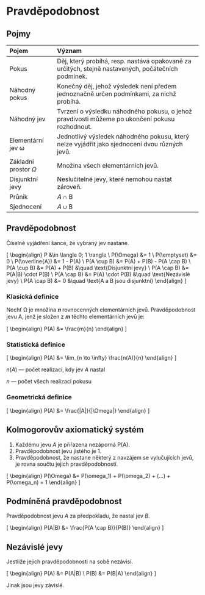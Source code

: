 # Pravděpodobnost

## Pojmy

|Pojem|Význam|
|:--|:--|
|Pokus|Děj, který probíhá, resp. nastává opakovaně za určitých, stejně nastavených, počátečních podmínek.|
|Náhodný pokus|Konečný děj, jehož výsledek není předem jednoznačně určen podmínkami, za nichž probíhá.|
|Náhodný jev|Tvrzení o výsledku náhodného pokusu, o jehož pravdivosti můžeme po ukončení pokusu rozhodnout.|
|Elementární jev ω|Jednotlivý výsledek náhodného pokusu, který nelze vyjádřit jako sjednocení dvou různých jevů.|
|Základní prostor $\Omega$|Množina všech elementárních jevů.|
|Disjunktní jevy|Neslučitelné jevy, které nemohou nastat zároveň.|
|Průnik|𝐴 $\cap$ B|
|Sjednocení|𝐴 $\cup$ B|

## Pravděpodobnost

Číselné vyjádření šance, že vybraný jev nastane.

\[ \begin{align}
P &\in \langle 0; 1 \rangle \\
P(\Omega) &= 1 \\
P(\emptyset) &= 0 \\
P(\overline{A}) &= 1 - P(A) \\
P(A \cup B) &= P(A) + P(B) - P(A \cap B) \\
P(A \cup B) &= P(A) + P(B) &\quad \text{Disjunktní jevy} \\
P(A \cap B) &= P(A|B) \cdot P(B) \\
P(A \cap B) &= P(A) \cdot P(B) &\quad \text{Nezávislé jevy} \\
P(A \cap B) &= 0 &\quad \text{A a B jsou disjunktní}
\end{align} \]

### Klasická definice

Nechť Ω je množina 𝒏 rovnocenných elementárních jevů.
Pravděpodobnost jevu A, jenž je složen z 𝒎 těchto elementárních jevů je:

\[ \begin{align}
P(A) &= \frac{m}{n}
\end{align} \]

### Statistická definice

\[ \begin{align}
P(A) &= \lim_{n \to \infty} \frac{n(A)}{n}
\end{align} \]

$n(A)$ &mdash; počet realizací, kdy jev $A$ nastal

$n$ &mdash; počet všech realizací pokusu

### Geometrická definice

\[ \begin{align}
P(A) &= \frac{|A|}{|\Omega|}
\end{align} \]

## Kolmogorovův axiomatický systém

1. Každému jevu $A$ je přiřazena nezáporná P(A).
2. Pravděpodobnost jevu jistého je $1$.
3. Pravděpodobnost, že nastane některý z navzájem se vylučujících jevů, je rovna součtu jejich pravděpodobností.

\[ \begin{align}
P(\Omega) &= P(\omega_1) + P(\omega_2) + (...) + P(\omega_n) = 1 
\end{align} \]

## Podmíněná pravděpodobnost

Pravděpodobnost jevu $A$ za předpokladu, že nastal jev $B$.

\[ \begin{align}
P(A|B) &= \frac{P(A \cap B)}{P(B)} 
\end{align} \]

## Nezávislé jevy

Jestliže jejich pravděpodobnosti na sobě nezávisí.

\[ \begin{align}
P(A) &= P(A|B) \\
P(B) &= P(B|A)
\end{align} \]

Jinak jsou jevy závislé.